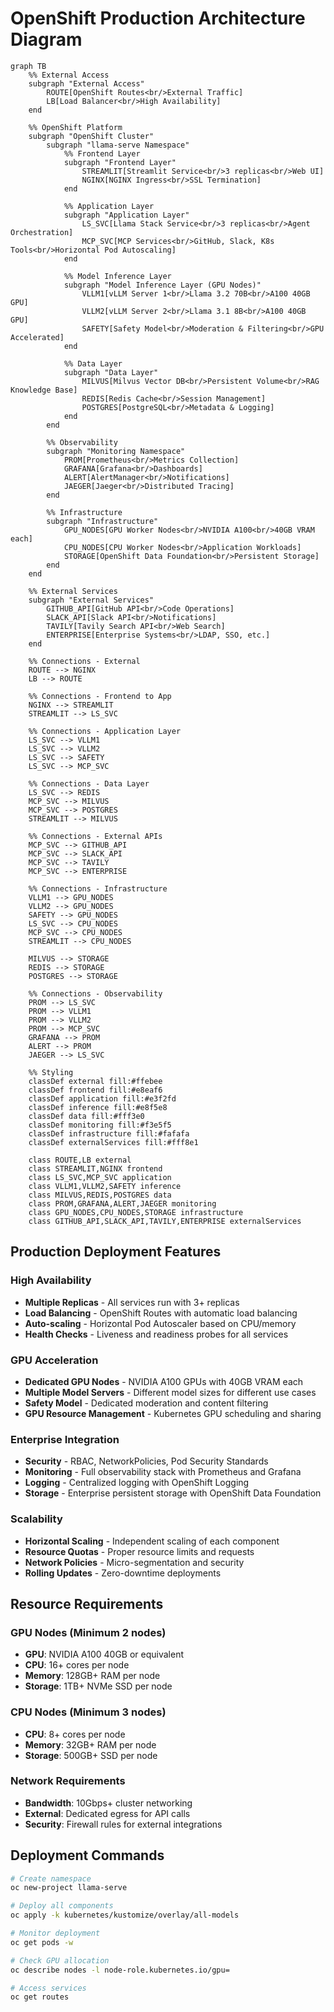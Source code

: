 # OpenShift Production Architecture Diagram

```mermaid
graph TB
    %% External Access
    subgraph "External Access"
        ROUTE[OpenShift Routes<br/>External Traffic]
        LB[Load Balancer<br/>High Availability]
    end

    %% OpenShift Platform
    subgraph "OpenShift Cluster"
        subgraph "llama-serve Namespace"
            %% Frontend Layer
            subgraph "Frontend Layer"
                STREAMLIT[Streamlit Service<br/>3 replicas<br/>Web UI]
                NGINX[NGINX Ingress<br/>SSL Termination]
            end
            
            %% Application Layer  
            subgraph "Application Layer"
                LS_SVC[Llama Stack Service<br/>3 replicas<br/>Agent Orchestration]
                MCP_SVC[MCP Services<br/>GitHub, Slack, K8s Tools<br/>Horizontal Pod Autoscaling]
            end
            
            %% Model Inference Layer
            subgraph "Model Inference Layer (GPU Nodes)"
                VLLM1[vLLM Server 1<br/>Llama 3.2 70B<br/>A100 40GB GPU]
                VLLM2[vLLM Server 2<br/>Llama 3.1 8B<br/>A100 40GB GPU]
                SAFETY[Safety Model<br/>Moderation & Filtering<br/>GPU Accelerated]
            end
            
            %% Data Layer
            subgraph "Data Layer"
                MILVUS[Milvus Vector DB<br/>Persistent Volume<br/>RAG Knowledge Base]
                REDIS[Redis Cache<br/>Session Management]
                POSTGRES[PostgreSQL<br/>Metadata & Logging]
            end
        end
        
        %% Observability
        subgraph "Monitoring Namespace" 
            PROM[Prometheus<br/>Metrics Collection]
            GRAFANA[Grafana<br/>Dashboards]
            ALERT[AlertManager<br/>Notifications]
            JAEGER[Jaeger<br/>Distributed Tracing]
        end
        
        %% Infrastructure
        subgraph "Infrastructure"
            GPU_NODES[GPU Worker Nodes<br/>NVIDIA A100<br/>40GB VRAM each]
            CPU_NODES[CPU Worker Nodes<br/>Application Workloads]
            STORAGE[OpenShift Data Foundation<br/>Persistent Storage]
        end
    end

    %% External Services
    subgraph "External Services"
        GITHUB_API[GitHub API<br/>Code Operations]
        SLACK_API[Slack API<br/>Notifications]
        TAVILY[Tavily Search API<br/>Web Search]
        ENTERPRISE[Enterprise Systems<br/>LDAP, SSO, etc.]
    end

    %% Connections - External
    ROUTE --> NGINX
    LB --> ROUTE
    
    %% Connections - Frontend to App
    NGINX --> STREAMLIT
    STREAMLIT --> LS_SVC
    
    %% Connections - Application Layer
    LS_SVC --> VLLM1
    LS_SVC --> VLLM2  
    LS_SVC --> SAFETY
    LS_SVC --> MCP_SVC
    
    %% Connections - Data Layer
    LS_SVC --> REDIS
    MCP_SVC --> MILVUS
    MCP_SVC --> POSTGRES
    STREAMLIT --> MILVUS
    
    %% Connections - External APIs
    MCP_SVC --> GITHUB_API
    MCP_SVC --> SLACK_API
    MCP_SVC --> TAVILY
    MCP_SVC --> ENTERPRISE
    
    %% Connections - Infrastructure
    VLLM1 --> GPU_NODES
    VLLM2 --> GPU_NODES
    SAFETY --> GPU_NODES
    LS_SVC --> CPU_NODES
    MCP_SVC --> CPU_NODES
    STREAMLIT --> CPU_NODES
    
    MILVUS --> STORAGE
    REDIS --> STORAGE  
    POSTGRES --> STORAGE
    
    %% Connections - Observability
    PROM --> LS_SVC
    PROM --> VLLM1
    PROM --> VLLM2
    PROM --> MCP_SVC
    GRAFANA --> PROM
    ALERT --> PROM
    JAEGER --> LS_SVC
    
    %% Styling
    classDef external fill:#ffebee
    classDef frontend fill:#e8eaf6
    classDef application fill:#e3f2fd
    classDef inference fill:#e8f5e8
    classDef data fill:#fff3e0
    classDef monitoring fill:#f3e5f5
    classDef infrastructure fill:#fafafa
    classDef externalServices fill:#fff8e1
    
    class ROUTE,LB external
    class STREAMLIT,NGINX frontend
    class LS_SVC,MCP_SVC application
    class VLLM1,VLLM2,SAFETY inference
    class MILVUS,REDIS,POSTGRES data
    class PROM,GRAFANA,ALERT,JAEGER monitoring
    class GPU_NODES,CPU_NODES,STORAGE infrastructure
    class GITHUB_API,SLACK_API,TAVILY,ENTERPRISE externalServices
```

## Production Deployment Features

### High Availability
- **Multiple Replicas** - All services run with 3+ replicas
- **Load Balancing** - OpenShift Routes with automatic load balancing
- **Auto-scaling** - Horizontal Pod Autoscaler based on CPU/memory
- **Health Checks** - Liveness and readiness probes for all services

### GPU Acceleration  
- **Dedicated GPU Nodes** - NVIDIA A100 GPUs with 40GB VRAM each
- **Multiple Model Servers** - Different model sizes for different use cases
- **Safety Model** - Dedicated moderation and content filtering
- **GPU Resource Management** - Kubernetes GPU scheduling and sharing

### Enterprise Integration
- **Security** - RBAC, NetworkPolicies, Pod Security Standards
- **Monitoring** - Full observability stack with Prometheus and Grafana
- **Logging** - Centralized logging with OpenShift Logging
- **Storage** - Enterprise persistent storage with OpenShift Data Foundation

### Scalability
- **Horizontal Scaling** - Independent scaling of each component
- **Resource Quotas** - Proper resource limits and requests
- **Network Policies** - Micro-segmentation and security
- **Rolling Updates** - Zero-downtime deployments

## Resource Requirements

### GPU Nodes (Minimum 2 nodes)
- **GPU**: NVIDIA A100 40GB or equivalent
- **CPU**: 16+ cores per node
- **Memory**: 128GB+ RAM per node
- **Storage**: 1TB+ NVMe SSD per node

### CPU Nodes (Minimum 3 nodes)
- **CPU**: 8+ cores per node  
- **Memory**: 32GB+ RAM per node
- **Storage**: 500GB+ SSD per node

### Network Requirements
- **Bandwidth**: 10Gbps+ cluster networking
- **External**: Dedicated egress for API calls
- **Security**: Firewall rules for external integrations

## Deployment Commands

```bash
# Create namespace
oc new-project llama-serve

# Deploy all components
oc apply -k kubernetes/kustomize/overlay/all-models

# Monitor deployment
oc get pods -w

# Check GPU allocation
oc describe nodes -l node-role.kubernetes.io/gpu=

# Access services
oc get routes
```